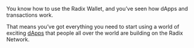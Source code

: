 You know how to use the Radix Wallet, and you’ve seen how dApps and transactions work.

That means you’ve got everything you need to start using a world of exciting [dApps](?glossaryAnchor=dapps) that people all over the world are building on the Radix Network.
